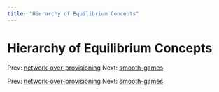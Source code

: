 ```yaml
---
title: "Hierarchy of Equilibrium Concepts"
---
```


# Hierarchy of Equilibrium Concepts

Prev: [network-over-provisioning](network-over-provisioning.md)
Next: [smooth-games](smooth-games.md)

Prev: [network-over-provisioning](network-over-provisioning.md)
Next: [smooth-games](smooth-games.md)
